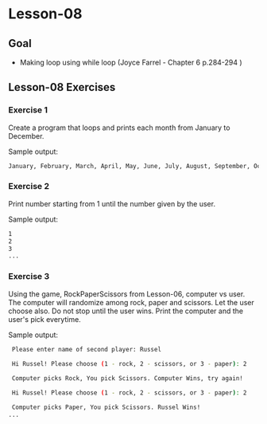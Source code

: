 # Lesson-08

## Goal
* Making loop using while loop (Joyce Farrel - Chapter 6 p.284-294   )

## Lesson-08 Exercises

### Exercise 1
Create a program that loops and prints 
each month from January to December.

Sample output:

```bash
January, February, March, April, May, June, July, August, September, October, November, December
```

   
### Exercise 2
Print number starting from 1 until the number
given by the user.

Sample output:

```bash
1
2
3
...
```

### Exercise 3

Using the game, RockPaperScissors from Lesson-06, computer vs user.
The computer will randomize among rock, paper and scissors. Let
the user choose also. Do not stop until the user wins. Print
the computer and the user's pick everytime.

Sample output:

```bash
 Please enter name of second player: Russel
 
 Hi Russel! Please choose (1 - rock, 2 - scissors, or 3 - paper): 2

 Computer picks Rock, You pick Scissors. Computer Wins, try again!

 Hi Russel! Please choose (1 - rock, 2 - scissors, or 3 - paper): 2

 Computer picks Paper, You pick Scissors. Russel Wins!
...
```